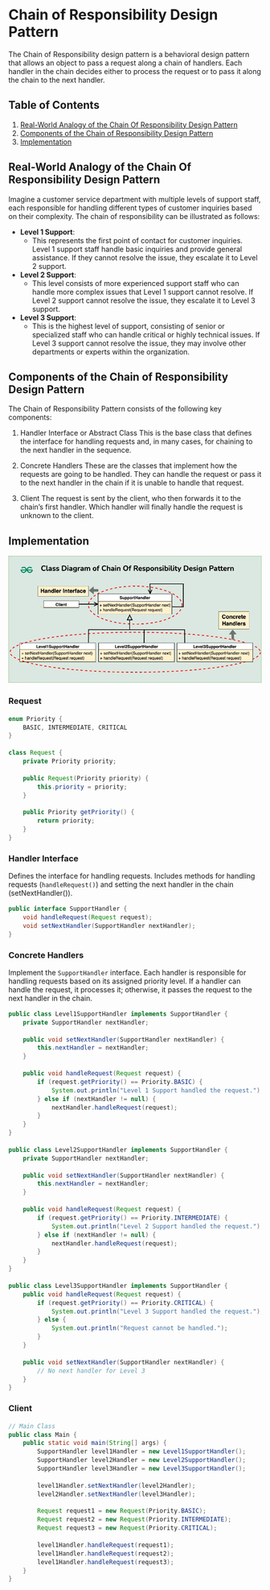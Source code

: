 # Chain of Responsibility Design Pattern

The Chain of Responsibility design pattern is a behavioral design pattern that allows an object to pass a request along a chain of handlers. Each handler in the chain decides either to process the request or to pass it along the chain to the next handler.

## Table of Contents

1.  [Real-World Analogy of the Chain Of Responsibility Design Pattern](#real-world-analogy-of-the-chain-of-responsibility-design-pattern)
2.  [Components of the Chain of Responsibility Design Pattern](#components-of-the-chain-of-responsibility-design-pattern)
3.  [Implementation](#implementation)

## Real-World Analogy of the Chain Of Responsibility Design Pattern

Imagine a customer service department with multiple levels of support staff, each responsible for handling different types of customer inquiries based on their complexity. The chain of responsibility can be illustrated as follows:

-   **Level 1 Support**:
    -   This represents the first point of contact for customer inquiries. Level 1 support staff handle basic inquiries and provide general assistance. If they cannot resolve the issue, they escalate it to Level 2 support.
-   **Level 2 Support**:
    -   This level consists of more experienced support staff who can handle more complex issues that Level 1 support cannot resolve. If Level 2 support cannot resolve the issue, they escalate it to Level 3 support.
-   **Level 3 Support**:
    -   This is the highest level of support, consisting of senior or specialized staff who can handle critical or highly technical issues. If Level 3 support cannot resolve the issue, they may involve other departments or experts within the organization.

## Components of the Chain of Responsibility Design Pattern

The Chain of Responsibility Pattern consists of the following key components:

1. Handler Interface or Abstract Class
   This is the base class that defines the interface for handling requests and, in many cases, for chaining to the next handler in the sequence.

2. Concrete Handlers
   These are the classes that implement how the requests are going to be handled. They can handle the request or pass it to the next handler in the chain if it is unable to handle that request.

3. Client
   The request is sent by the client, who then forwards it to the chain’s first handler. Which handler will finally handle the request is unknown to the client.

## Implementation

![alt text](uml.png)

### Request

```java
enum Priority {
    BASIC, INTERMEDIATE, CRITICAL
}

class Request {
    private Priority priority;

    public Request(Priority priority) {
        this.priority = priority;
    }

    public Priority getPriority() {
        return priority;
    }
}
```

### Handler Interface

Defines the interface for handling requests. Includes methods for handling requests (`handleRequest()`) and setting the next handler in the chain (setNextHandler()).

```java
public interface SupportHandler {
    void handleRequest(Request request);
    void setNextHandler(SupportHandler nextHandler);
}
```

### Concrete Handlers

Implement the `SupportHandler` interface. Each handler is responsible for handling requests based on its assigned priority level. If a handler can handle the request, it processes it; otherwise, it passes the request to the next handler in the chain.

```java
public class Level1SupportHandler implements SupportHandler {
    private SupportHandler nextHandler;

    public void setNextHandler(SupportHandler nextHandler) {
        this.nextHandler = nextHandler;
    }

    public void handleRequest(Request request) {
        if (request.getPriority() == Priority.BASIC) {
            System.out.println("Level 1 Support handled the request.");
        } else if (nextHandler != null) {
            nextHandler.handleRequest(request);
        }
    }
}

public class Level2SupportHandler implements SupportHandler {
    private SupportHandler nextHandler;

    public void setNextHandler(SupportHandler nextHandler) {
        this.nextHandler = nextHandler;
    }

    public void handleRequest(Request request) {
        if (request.getPriority() == Priority.INTERMEDIATE) {
            System.out.println("Level 2 Support handled the request.");
        } else if (nextHandler != null) {
            nextHandler.handleRequest(request);
        }
    }
}

public class Level3SupportHandler implements SupportHandler {
    public void handleRequest(Request request) {
        if (request.getPriority() == Priority.CRITICAL) {
            System.out.println("Level 3 Support handled the request.");
        } else {
            System.out.println("Request cannot be handled.");
        }
    }

    public void setNextHandler(SupportHandler nextHandler) {
        // No next handler for Level 3
    }
}
```

### Client

```java
// Main Class
public class Main {
    public static void main(String[] args) {
        SupportHandler level1Handler = new Level1SupportHandler();
        SupportHandler level2Handler = new Level2SupportHandler();
        SupportHandler level3Handler = new Level3SupportHandler();

        level1Handler.setNextHandler(level2Handler);
        level2Handler.setNextHandler(level3Handler);

        Request request1 = new Request(Priority.BASIC);
        Request request2 = new Request(Priority.INTERMEDIATE);
        Request request3 = new Request(Priority.CRITICAL);

        level1Handler.handleRequest(request1);
        level1Handler.handleRequest(request2);
        level1Handler.handleRequest(request3);
    }
}
```
